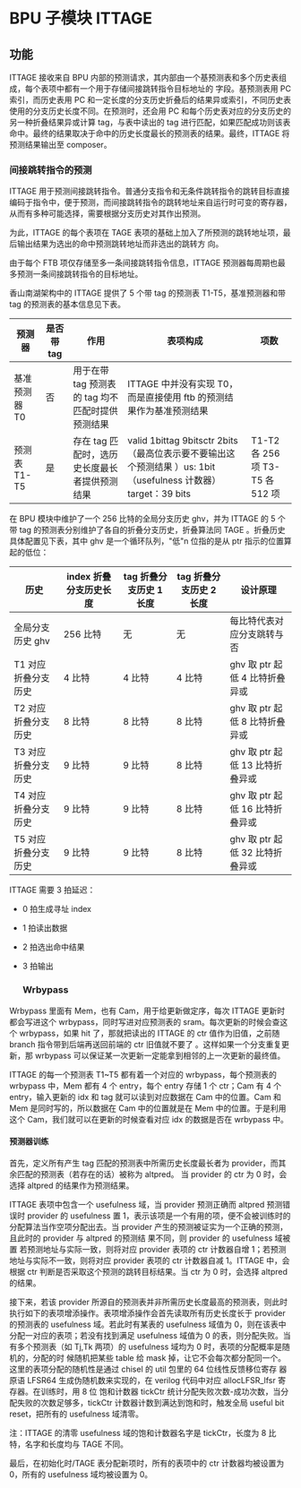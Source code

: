 # BPU 子模块 ITTAGE

## 功能

ITTAGE 接收来自 BPU 内部的预测请求，其内部由一个基预测表和多个历史表组成，每个表项中都有一个用于存储间接跳转指令目标地址的 字段。基预测表用 PC 索引，而历史表用 PC 和一定长度的分支历史折叠后的结果异或索引，不同历史表使用的分支历史长度不同。在预测时，还会用 PC 和每个历史表对应的分支历史的另一种折叠结果异或计算 tag，与表中读出的 tag 进行匹配，如果匹配成功则该表命中。最终的结果取决于命中的历史长度最长的预测表的结果。最终，ITTAGE 将预测结果输出至 composer。

### 间接跳转指令的预测

ITTAGE 用于预测间接跳转指令。普通分支指令和无条件跳转指令的跳转目标直接编码于指令中，便于预测，而间接跳转指令的跳转地址来自运行时可变的寄存器，从而有多种可能选择，需要根据分支历史对其作出预测。

为此，ITTAGE 的每个表项在 TAGE 表项的基础上加入了所预测的跳转地址项，最后输出结果为选出的命中预测跳转地址而非选出的跳转方 向。

由于每个 FTB 项仅存储至多一条间接跳转指令信息，ITTAGE 预测器每周期也最多预测一条间接跳转指令的目标地址。

香山南湖架构中的 ITTAGE 提供了 5 个带 tag 的预测表 T1-T5，基准预测器和带 tag 的预测表的基本信息见下表。

| **预测器**    | **是否带 tag** | **作用**                                         | **表项构成**                                                                                                   | **项数**                        |
| ------------- | -------------- | ------------------------------------------------ | -------------------------------------------------------------------------------------------------------------- | ------------------------------- |
| 基准预测器 T0 | 否             | 用于在带 tag 预测表的 tag 均不匹配时提供预测结果 | ITTAGE 中并没有实现 T0，而是直接使用 ftb 的预测结果作为基准预测结果                                            |                                 |
| 预测表 T1-T5  | 是             | 存在 tag 匹配时，选历史长度最长者提供预测结果    | valid 1bittag 9bitsctr 2bits（最高位表示要不要输出这 个预测结果 ）us: 1bit（usefulness 计数器）target：39 bits | T1-T2 各 256 项 T3-T5 各 512 项 |

在 BPU 模块中维护了一个 256 比特的全局分支历史 ghv，并为 ITTAGE 的 5 个带 tag 的预测表分别维护了各自的折叠分支历史，折叠算法同 TAGE 。折叠历史具体配置见下表，其中 ghv 是一个循环队列，"低"n 位指的是从 ptr 指示的位置算起的低位：

| **历史**            | **index 折叠分支历史长度** | **tag 折叠分支历史 1 长度** | **tag 折叠分支历史 2 长度** | **设计原理**                    |
| ------------------- | -------------------------- | --------------------------- | --------------------------- | ------------------------------- |
| 全局分支历史 ghv    | 256 比特                   | 无                          | 无                          | 每比特代表对应分支跳转与否      |
| T1 对应折叠分支历史 | 4 比特                     | 4 比特                      | 4 比特                      | ghv 取 ptr 起低 4 比特折叠异或  |
| T2 对应折叠分支历史 | 8 比特                     | 8 比特                      | 8 比特                      | ghv 取 ptr 起低 8 比特折叠异或  |
| T3 对应折叠分支历史 | 9 比特                     | 9 比特                      | 8 比特                      | ghv 取 ptr 起低 13 比特折叠异或 |
| T4 对应折叠分支历史 | 9 比特                     | 9 比特                      | 8 比特                      | ghv 取 ptr 起低 16 比特折叠异或 |
| T5 对应折叠分支历史 | 9 比特                     | 9 比特                      | 8 比特                      | ghv 取 ptr 起低 32 比特折叠异或 |

ITTAGE 需要 3 拍延迟：

* 0 拍生成寻址 index
* 1 拍读出数据
* 2 拍选出命中结果
* 3 拍输出

  ### Wrbypass

Wrbypass 里面有 Mem，也有 Cam，用于给更新做定序，每次 ITTAGE 更新时都会写进这个 wrbypass，同时写进对应预测表的 sram。每次更新的时候会查这个 wrbypass，如果 hit 了，那就把读出的 ITTAGE 的 ctr 值作为旧值，之前随 branch 指令带到后端再送回前端的 ctr 旧值就不要了 。这样如果一个分支重复更新，那 wrbypass 可以保证某一次更新一定能拿到相邻的上一次更新的最终值。

ITTAGE 的每一个预测表 T1~T5 都有着一个对应的 wrbypass，每个预测表的 wrbypass 中，Mem 都有 4 个 entry，每个 entry 存储 1 个 ctr；Cam 有 4 个 entry，输入更新的 idx 和 tag 就可以读到对应数据在 Cam 中的位置。Cam 和 Mem 是同时写的，所以数据在 Cam 中的位置就是在 Mem 中的位置。于是利用这个 Cam，我们就可以在更新的时候查看对应 idx 的数据是否在 wrbypass 中。

#### 预测器训练

首先，定义所有产生 tag 匹配的预测表中所需历史长度最长者为 provider，而其余匹配的预测表（若存在的话）被称为 altpred。 当 provider 的 ctr 为 0 时，会选择 altpred 的结果作为预测结果。

ITTAGE 表项中包含一个 usefulness 域，当 provider 预测正确而 altpred 预测错误时 provider 的 usefulness 置 1，表示该项是一个有用的项，便不会被训练时的分配算法当作空项分配出去。当 provider 产生的预测被证实为一个正确的预测，且此时的 provider 与 altpred 的预测结 果不同，则 provider 的 usefulness 域被置
若预测地址与实际一致，则将对应 provider 表项的 ctr 计数器自增 1；若预测地址与实际不一致，则将对应 provider 表项的 ctr 计数器自减 1。ITTAGE 中，会根据 ctr 判断是否采取这个预测的跳转目标结果。当 ctr 为 0 时，会选择 altpred 的结果。

接下来，若该 provider 所源自的预测表并非所需历史长度最高的预测表，则此时执行如下的表项增添操作。表项增添操作会首先读取所有历史长度长于 provider 的预测表的 usefulness 域。若此时有某表的 usefulness 域值为 0，则在该表中分配一对应的表项；若没有找到满足 usefulness 域值为 0 的表，则分配失败。当有多个预测表（如 Tj,Tk 两项）的 usefulness 域均为 0 时，表项的分配概率是随机的，分配的时 候随机把某些 table 给 mask 掉，让它不会每次都分配同一个。这里的表项分配的随机性是通过 chisel 的 util 包里的 64 位线性反馈移位寄存 器原语 LFSR64 生成伪随机数来实现的，在 verilog 代码中对应 allocLFSR_lfsr 寄存器。在训练时，用 8 位 饱和计数器 tickCtr 统计分配失败次数-成功次数，当分配失败的次数足够多，tickCtr 计数器计数到满达到饱和时，触发全局 useful bit reset，把所有的 usefulness 域清零。

注：ITTAGE 的清零 usefulness 域的饱和计数器名字是 tickCtr，长度为 8 比特，名字和长度均与 TAGE 不同。

最后，在初始化时/TAGE 表分配新项时，所有的表项中的 ctr 计数器均被设置为 0，所有的 usefulness 域均被设置为 0。
